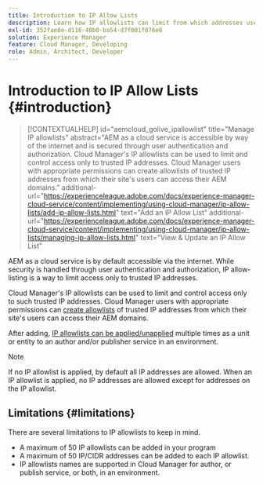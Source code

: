 ```yaml
---
title: Introduction to IP Allow Lists
description: Learn how IP allowlists can limit from which addresses users can access domains on AEM as a Cloud Service.
exl-id: 352fae8e-d116-40b0-ba54-d7f001f076e8
solution: Experience Manager
feature: Cloud Manager, Developing
role: Admin, Architect, Developer
---
```


# Introduction to IP Allow Lists {#introduction}

>[!CONTEXTUALHELP]
>id="aemcloud_golive_ipallowlist"
>title="Manage IP allowlists"
>abstract="AEM as a cloud service is accessible by way of the internet and is secured through user authentication and authorization. Cloud Manager's IP allowlists can be used to limit and control access only to trusted IP addresses. Cloud Manager users with appropriate permissions can create allowlists of trusted IP addresses from which their site's users can access their AEM domains."
>additional-url="https://experienceleague.adobe.com/docs/experience-manager-cloud-service/content/implementing/using-cloud-manager/ip-allow-lists/add-ip-allow-lists.html" text="Add an IP Allow List"
>additional-url="https://experienceleague.adobe.com/docs/experience-manager-cloud-service/content/implementing/using-cloud-manager/ip-allow-lists/managing-ip-allow-lists.html" text="View & Update an IP Allow List"

AEM as a cloud service is by default accessible via the internet. While security is handled through user authentication and authorization, IP allow-listing is a way to limit access only to trusted IP addresses.

Cloud Manager's IP allowlists can be used to limit and control access only to such trusted IP addresses. Cloud Manager users with appropriate permissions can [create allowlists](/help/implementing/cloud-manager/ip-allow-lists/add-ip-allow-lists.md) of trusted IP addresses from which their site's users can access their AEM domains.

After adding, [IP allowlists can be applied/unapplied](/help/implementing/cloud-manager/ip-allow-lists/apply-allow-list.md) multiple times as a unit or entity to an author and/or publisher service in an environment.

>[!NOTE]
>
>If no IP allowlist is applied, by default all IP addresses are allowed. When an IP allowlist is applied, no IP addresses are allowed except for addresses on the IP allowlist.

## Limitations {#limitations}

There are several limitations to IP allowlists to keep in mind.

* A maximum of 50 IP allowlists can be added in your program
* A maximum of 50 IP/CIDR addresses can be added to each IP allowlist.
* IP allowlists names are supported in Cloud Manager for author, or publish service, or both, in an environment.
